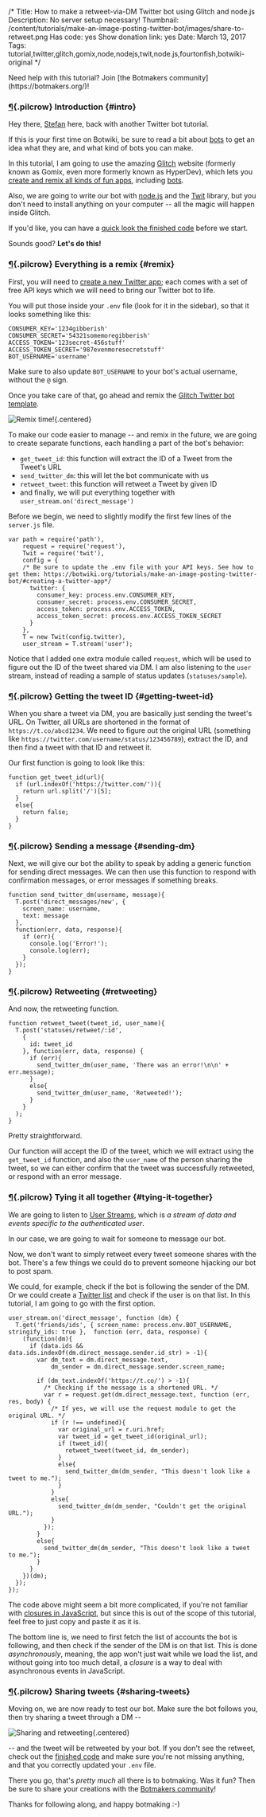 /*
Title: How to make a retweet-via-DM Twitter bot using Glitch and node.js 
Description: No server setup necessary!
Thumbnail: /content/tutorials/make-an-image-posting-twitter-bot/images/share-to-retweet.png
Has code: yes
Show donation link: yes
Date: March 13, 2017
Tags: tutorial,twitter,glitch,gomix,node,nodejs,twit,node.js,fourtonfish,botwiki-original
*/

<div class="note" markdown="1">
  Need help with this tutorial? Join [the Botmakers community](https://botmakers.org/)!
</div>


### [¶](#intro){.pilcrow} Introduction {#intro}

Hey there, [Stefan](https://botwiki.org/about/team#stefan) here, back with another Twitter bot tutorial.

If this is your first time on Botwiki, be sure to read a bit about [bots](/bots/) to get an idea what they are, and what kind of bots you can make.

In this tutorial, I am going to use the amazing [Glitch](https://glitch.com/) website (formerly known as Gomix, even more formerly known as HyperDev), which lets you [create and remix all kinds of fun apps](https://glitch.com/about/), including [bots](https://glitch.com/handy-bots).

Also, we are going to write our bot with [node.js](https://nodejs.org/) and the [Twit](https://github.com/ttezel/twit) library, but you don't need to install anything on your computer -- all the magic will happen inside Glitch.

If you'd like, you can have a [quick look the finished code](https://glitch.com/edit/#!/project/dm-retweet-twitterbot) before we start.

Sounds good? **Let's do this!**

### [¶](#remix){.pilcrow} Everything is a remix {#remix}

First, you will need to [create a new Twitter app](/tutorials/how-to-create-a-twitter-app); each comes with a set of free API keys which we will need to bring our Twitter bot to life.

You will put those inside your `.env` file (look for it in the sidebar), so that it looks something like this:

```
CONSUMER_KEY='1234gibberish'
CONSUMER_SECRET='54321somemoregibberish'
ACCESS_TOKEN='123secret-456stuff'
ACCESS_TOKEN_SECRET='987evenmoresecretstuff'
BOT_USERNAME='username'
```

Make sure to also update `BOT_USERNAME` to your bot's actual username, without the `@` sign.


Once you take care of that, go ahead and remix the [Glitch Twitter bot template](https://glitch.com/edit/index.html#!/project/twitterbot).

![Remix time!](/content/tutorials/how-to-make-a-twitter-bot-dm-retweet-glitch/images/remix-this.png){.centered}


To make our code easier to manage -- and remix in the future, we are going to create separate functions, each handling a part of the bot's behavior:

- `get_tweet_id`: this function will extract the ID of a Tweet from the Tweet's URL
- `send_twitter_dm`: this will let the bot communicate with us
- `retweet_tweet`: this function will retweet a Tweet by given ID
- and finally, we will put everything together with `user_stream.on('direct_message')`

Before we begin, we need to slightly modify the first few lines of the `server.js` file.


```
var path = require('path'),
    request = require('request'),
    Twit = require('twit'),
    config = {
    /* Be sure to update the .env file with your API keys. See how to get them: https://botwiki.org/tutorials/make-an-image-posting-twitter-bot/#creating-a-twitter-app*/      
      twitter: {
        consumer_key: process.env.CONSUMER_KEY,
        consumer_secret: process.env.CONSUMER_SECRET,
        access_token: process.env.ACCESS_TOKEN,
        access_token_secret: process.env.ACCESS_TOKEN_SECRET
      }
    },
    T = new Twit(config.twitter),
    user_stream = T.stream('user');
```

Notice that I added one extra module called `request`, which will be used to figure out the ID of the tweet shared via DM. I am also listening to the `user` stream, instead of reading a sample of status updates (`statuses/sample`).


### [¶](#getting-tweet-id){.pilcrow} Getting the tweet ID {#getting-tweet-id}

When you share a tweet via DM, you are basically just sending the tweet's URL. On Twitter, all URLs are shortened in the format of `https://t.co/abcd1234`. We need to figure out the original URL (something like `https://twitter.com/username/status/123456789`), extract the ID, and then find a tweet with that ID and retweet it.            

Our first function is going to look like this:

```
function get_tweet_id(url){
  if (url.indexOf('https://twitter.com/')){
    return url.split('/')[5];  
  }
  else{
    return false;
  }
}
```

### [¶](#sending-dm){.pilcrow} Sending a message {#sending-dm}

Next, we will give our bot the ability to speak by adding a generic function for sending direct messages. We can then use this function to respond with confirmation messages, or error messages if something breaks.

```
function send_twitter_dm(username, message){
  T.post('direct_messages/new', {
    screen_name: username,
    text: message
  }, 
  function(err, data, response){
    if (err){
      console.log('Error!');
      console.log(err);
    }
  });  
}
```

### [¶](#retweeting){.pilcrow} Retweeting {#retweeting}

And now, the retweeting function.

```
function retweet_tweet(tweet_id, user_name){
  T.post('statuses/retweet/:id',
    {
      id: tweet_id
    }, function(err, data, response) {
      if (err){
        send_twitter_dm(user_name, 'There was an error!\n\n' + err.message);
      }
      else{
        send_twitter_dm(user_name, 'Retweeted!');          
      }
    }
  );
}
```

Pretty straightforward.

Our function will accept the ID of the tweet, which we will extract using the `get_tweet_id` function, and also the `user_name` of the person sharing the tweet, so we can either confirm that the tweet was successfully retweeted, or respond with an error message.


### [¶](#tying-it-together){.pilcrow} Tying it all together {#tying-it-together}

We are going to listen to [User Streams](https://dev.twitter.com/streaming/userstreams), which is *a stream of data and events specific to the authenticated user*.

In our case, we are going to wait for someone to message our bot.

Now, we don't want to simply retweet every tweet someone shares with the bot. There's a few things we could do to prevent someone hijacking our bot to post spam.

We could, for example, check if the bot is following the sender of the DM. Or we could create a [Twitter list](https://support.twitter.com/articles/76460) and check if the user is on that list. In this tutorial, I am going to go with the first option.


```
user_stream.on('direct_message', function (dm) {
  T.get('friends/ids', { screen_name: process.env.BOT_USERNAME, stringify_ids: true },  function (err, data, response) {
    (function(dm){
      if (data.ids && data.ids.indexOf(dm.direct_message.sender.id_str) > -1){
        var dm_text = dm.direct_message.text,
            dm_sender = dm.direct_message.sender.screen_name;

        if (dm_text.indexOf('https://t.co/') > -1){
          /* Checking if the message is a shortened URL. */
          var r = request.get(dm.direct_message.text, function (err, res, body) {
            /* If yes, we will use the request module to get the original URL. */
            if (r !== undefined){
              var original_url = r.uri.href;
              var tweet_id = get_tweet_id(original_url);
              if (tweet_id){
                retweet_tweet(tweet_id, dm_sender);
              }
              else{
                send_twitter_dm(dm_sender, "This doesn't look like a tweet to me.");
              }
            }
            else{
              send_twitter_dm(dm_sender, "Couldn't get the original URL.");
            }
          });
        }
        else{
          send_twitter_dm(dm_sender, "This doesn't look like a tweet to me.");
        }        
      }
    })(dm);
  });
});
```

The code above might seem a bit more complicated, if you're not familiar with [closures in JavaScript](https://developer.mozilla.org/en-US/docs/Web/JavaScript/Closures), but since this is out of the scope of this tutorial, feel free to just copy and paste it as it is.

The bottom line is, we need to first fetch the list of accounts the bot is following, and then check if the sender of the DM is on that list. This is done *asynchronously*, meaning, the app won't just wait while we load the list, and without going into too much detail, a *closure* is a way to deal with asynchronous events in JavaScript.


### [¶](#sharing-tweets){.pilcrow} Sharing tweets {#sharing-tweets}

Moving on, we are now ready to test our bot. Make sure the bot follows you, then try sharing a tweet through a DM --

![Sharing and retweeting](/content/tutorials/how-to-make-a-twitter-bot-dm-retweet-glitch/images/share-to-retweet.png){.centered}

-- and the tweet will be retweeted by your bot. If you don't see the retweet, check out the [finished code](https://glitch.com/edit/#!/project/dm-retweet-twitterbot) and make sure you're not missing anything, and that you correctly updated your `.env` file.


There you go, that's *pretty much* all there is to botmaking. Was it fun? Then be sure to share your creations with the [Botmakers community](https://botmakers.org/)!

Thanks for following along, and happy botmaking :-)
